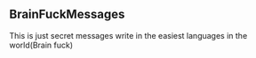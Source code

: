 ## BrainFuckMessages
This is just secret messages write in the easiest languages in the world(Brain fuck)

